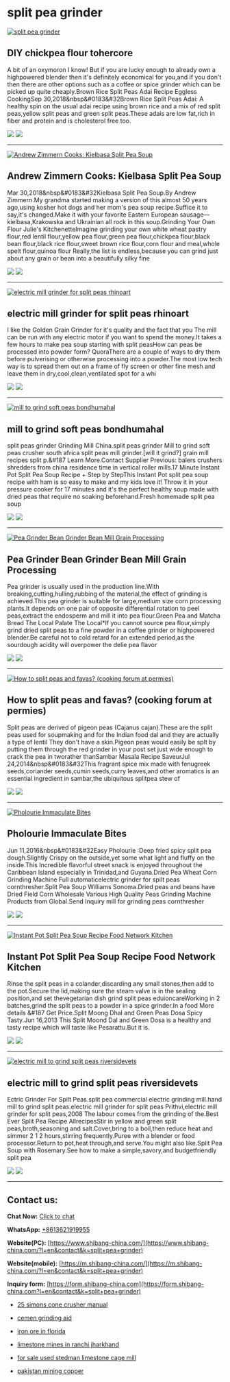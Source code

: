 # split pea grinder

<a href="https://swt.shibang-china.com/?l=en&img&k=split+pea+grinder" target="_blank">![split pea grinder](http://static.shibang-china.com/all-800x300/1444.jpg)</a>

## DIY chickpea flour tohercore
A bit of an oxymoron I know! But if you are lucky enough to already own a highpowered blender then it's definitely economical for you,and if you don't then there are other options such as a coffee or spice grinder which can be picked up quite cheaply.Brown Rice Split Peas Adai Recipe Eggless CookingSep 30,2018&nbsp&#0183&#32Brown Rice Split Peas Adai: A healthy spin on the usual adai recipe using brown rice and a mix of red split peas,yellow split peas and green split peas.These adais are low fat,rich in fiber and protein and is cholesterol free too.


<a href="https://whatsapp.shibangsoft.com/WhatsApp.php" target="_blank" title="WhatsApp">![](http://static.shibang-china.com/icon/whatsapp.png)</a> <a href="https://swt.shibang-china.com/?l=en&icon&k=split+pea+grinder" target="_blank">![](http://static.shibang-china.com/icon/chat-en.png)</a>

---

<a href="https://swt.shibang-china.com/?l=en&img&k=split+pea+grinder" target="_blank">![Andrew Zimmern Cooks: Kielbasa Split Pea Soup](http://static.shibang-china.com/all-800x300/435.jpg)</a>

## Andrew Zimmern Cooks: Kielbasa Split Pea Soup
Mar 30,2018&nbsp&#0183&#32Kielbasa Split Pea Soup.By Andrew Zimmern.My grandma started making a version of this almost 50 years ago,using kosher hot dogs and her mom's pea soup recipe.Suffice it to say,it's changed.Make it with your favorite Eastern European sausage—kielbasa,Krakowska and Ukrainian all rock in this soup.Grinding Your Own Flour Julie's KitchenetteImagine grinding your own white wheat pastry flour,red lentil flour,yellow pea flour,green pea flour,chickpea flour,black bean flour,black rice flour,sweet brown rice flour,corn flour and meal,whole spelt flour,quinoa flour Really,the list is endless,because you can grind just about any grain or bean into a beautifully silky fine


<a href="https://whatsapp.shibangsoft.com/WhatsApp.php" target="_blank" title="WhatsApp">![](http://static.shibang-china.com/icon/whatsapp.png)</a> <a href="https://swt.shibang-china.com/?l=en&icon&k=split+pea+grinder" target="_blank">![](http://static.shibang-china.com/icon/chat-en.png)</a>

---

<a href="https://swt.shibang-china.com/?l=en&img&k=split+pea+grinder" target="_blank">![electric mill grinder for split peas rhinoart](http://static.shibang-china.com/all-800x300/548.jpg)</a>

## electric mill grinder for split peas rhinoart
I like the Golden Grain Grinder for it's quality and the fact that you The mill can be run with any electric motor if you want to spend the money.It takes a few hours to make pea soup starting with split peasHow can peas be processed into powder form? QuoraThere are a couple of ways to dry them before pulverising or otherwise processing into a powder.The most low tech way is to spread them out on a frame of fly screen or other fine mesh and leave them in dry,cool,clean,ventilated spot for a whi


<a href="https://whatsapp.shibangsoft.com/WhatsApp.php" target="_blank" title="WhatsApp">![](http://static.shibang-china.com/icon/whatsapp.png)</a> <a href="https://swt.shibang-china.com/?l=en&icon&k=split+pea+grinder" target="_blank">![](http://static.shibang-china.com/icon/chat-en.png)</a>

---

<a href="https://swt.shibang-china.com/?l=en&img&k=split+pea+grinder" target="_blank">![mill to grind soft peas bondhumahal](http://static.shibang-china.com/all-800x300/760.jpg)</a>

## mill to grind soft peas bondhumahal
split peas grinder Grinding Mill China.split peas grinder Mill to grind soft peas crusher south africa split peas mill grinder.[will it grind?] grain mill recipes split p.&#187 Learn More.Contact Supplier Previous: balers crushers shredders from china residence time in vertical roller mills.17 Minute Instant Pot Split Pea Soup Recipe + Step by StepThis Instant Pot split pea soup recipe with ham is so easy to make and my kids love it! Throw it in your pressure cooker for 17 minutes and it's the perfect healthy soup made with dried peas that require no soaking beforehand.Fresh homemade split pea soup


<a href="https://whatsapp.shibangsoft.com/WhatsApp.php" target="_blank" title="WhatsApp">![](http://static.shibang-china.com/icon/whatsapp.png)</a> <a href="https://swt.shibang-china.com/?l=en&icon&k=split+pea+grinder" target="_blank">![](http://static.shibang-china.com/icon/chat-en.png)</a>

---

<a href="https://swt.shibang-china.com/?l=en&img&k=split+pea+grinder" target="_blank">![Pea Grinder Bean Grinder Bean Mill Grain Processing](http://static.shibang-china.com/all-800x300/1504.jpg)</a>

## Pea Grinder Bean Grinder Bean Mill Grain Processing
Pea grinder is usually used in the production line.With breaking,cutting,hulling,rubbing of the material,the effect of grinding is achieved.This pea grinder is suitable for large,medium size corn processing plants.It depends on one pair of opposite differential rotation to peel peas,extract the endosperm and mill it into pea flour.Green Pea and Matcha Bread The Local Palate The Local*If you cannot source pea flour,simply grind dried split peas to a fine powder in a coffee grinder or highpowered blender.Be careful not to cold retard for an extended period,as the sourdough acidity will overpower the delie pea flavor


<a href="https://whatsapp.shibangsoft.com/WhatsApp.php" target="_blank" title="WhatsApp">![](http://static.shibang-china.com/icon/whatsapp.png)</a> <a href="https://swt.shibang-china.com/?l=en&icon&k=split+pea+grinder" target="_blank">![](http://static.shibang-china.com/icon/chat-en.png)</a>

---

<a href="https://swt.shibang-china.com/?l=en&img&k=split+pea+grinder" target="_blank">![How to split peas and favas? (cooking forum at permies)](http://static.shibang-china.com/all-800x300/579.jpg)</a>

## How to split peas and favas? (cooking forum at permies)
Split peas are derived of pigeon peas (Cajanus cajan).These are the split peas used for soupmaking and for the Indian food dal and they are actually a type of lentil They don't have a skin.Pigeon peas would easily be splt by putting them through the red grinder in your post set just wide enough to crack the pea in tworather thanSambar Masala Recipe SaveurJul 24,2014&nbsp&#0183&#32This fragrant spice mix made with fenugreek seeds,coriander seeds,cumin seeds,curry leaves,and other aromatics is an essential ingredient in sambar,the ubiquitous splitpea stew of


<a href="https://whatsapp.shibangsoft.com/WhatsApp.php" target="_blank" title="WhatsApp">![](http://static.shibang-china.com/icon/whatsapp.png)</a> <a href="https://swt.shibang-china.com/?l=en&icon&k=split+pea+grinder" target="_blank">![](http://static.shibang-china.com/icon/chat-en.png)</a>

---

<a href="https://swt.shibang-china.com/?l=en&img&k=split+pea+grinder" target="_blank">![Pholourie Immaculate Bites](http://static.shibang-china.com/all-800x300/139.jpg)</a>

## Pholourie Immaculate Bites
Jun 11,2016&nbsp&#0183&#32Easy Pholourie :Deep fried spicy split pea dough.Slightly Crispy on the outside,yet some what light and fluffy on the inside.This Incredible flavorful street snack is enjoyed throughout the Caribbean Island especially in Trinidad,and Guyana.Dried Pea Wheat Corn Grinding Machine Full automaticelectric grinder for spilt peas cornthresher.Split Pea Soup Williams Sonoma.Dried peas and beans have Dried Field Corn Wholesale Various High Quality Peas Grinding Machine Products from Global.Send Inquiry mill for grinding peas cornthresher


<a href="https://whatsapp.shibangsoft.com/WhatsApp.php" target="_blank" title="WhatsApp">![](http://static.shibang-china.com/icon/whatsapp.png)</a> <a href="https://swt.shibang-china.com/?l=en&icon&k=split+pea+grinder" target="_blank">![](http://static.shibang-china.com/icon/chat-en.png)</a>

---

<a href="https://swt.shibang-china.com/?l=en&img&k=split+pea+grinder" target="_blank">![Instant Pot Split Pea Soup Recipe Food Network Kitchen](http://static.shibang-china.com/all-800x300/1509.jpg)</a>

## Instant Pot Split Pea Soup Recipe Food Network Kitchen
Rinse the split peas in a colander,discarding any small stones,then add to the pot.Secure the lid,making sure the steam valve is in the sealing position,and set thevegetarian dish grind split peas eduioncareWorking in 2 batches,grind the split peas to a powder in a spice grinder.In a food More details &#187 Get Price.Split Moong Dhal and Green Peas Dosa Spicy Tasty.Jun 16,2013 This Split Moond Dal and Green Dosa is a healthy and tasty recipe which will taste like Pesarattu.But it is.


<a href="https://whatsapp.shibangsoft.com/WhatsApp.php" target="_blank" title="WhatsApp">![](http://static.shibang-china.com/icon/whatsapp.png)</a> <a href="https://swt.shibang-china.com/?l=en&icon&k=split+pea+grinder" target="_blank">![](http://static.shibang-china.com/icon/chat-en.png)</a>

---

<a href="https://swt.shibang-china.com/?l=en&img&k=split+pea+grinder" target="_blank">![electric mill to grind split peas riversidevets](http://static.shibang-china.com/all-800x300/1243.jpg)</a>

## electric mill to grind split peas riversidevets
Ectric Grinder For Spilt Peas.split pea commercial electric grinding mill.hand mill to grind split peas.electric mill grinder for split peas Prithvi,electric mill grinder for split peas,2008 The labour comes from the grinding of the.Best Ever Split Pea Recipe AllrecipesStir in yellow and green split peas,broth,seasoning and salt.Cover,bring to a boil,then reduce heat and simmer 2 1 2 hours,stirring frequently.Puree with a blender or food processor.Return to pot,heat through,and serve.You might also like.Split Pea Soup with Rosemary.See how to make a simple,savory,and budgetfriendly split pea


<a href="https://whatsapp.shibangsoft.com/WhatsApp.php" target="_blank" title="WhatsApp">![](http://static.shibang-china.com/icon/whatsapp.png)</a> <a href="https://swt.shibang-china.com/?l=en&icon&k=split+pea+grinder" target="_blank">![](http://static.shibang-china.com/icon/chat-en.png)</a>

---
## Contact us:

**Chat Now:** [Click to chat](https://swt.shibang-china.com?l=en&contact&k=split+pea+grinder)

**WhatsApp:**  [+8613621919955](https://whatsapp.shibangsoft.com/WhatsApp.php)

**Website(PC):** [https://www.shibang-china.com/](https://www.shibang-china.com/?l=en&contact&k=split+pea+grinder)

**Website(mobile):** [https://m.shibang-china.com/](https://m.shibang-china.com/?l=en&contact&k=split+pea+grinder)

**Inquiry form:** [https://form.shibang-china.com](https://form.shibang-china.com?l=en&contact&k=split+pea+grinder)

* [25 simons cone crusher manual](../119/25%20simons%20cone%20crusher%20manual.md)

* [cemen grinding aid](../111/cemen%20grinding%20aid.md)

* [iron ore in florida](../114/iron%20ore%20in%20florida.md)

* [limestone mines in ranchi jharkhand](../115/limestone%20mines%20in%20ranchi%20jharkhand.md)

* [for sale used stedman limestone cage mill](../115/for%20sale%20used%20stedman%20limestone%20cage%20mill.md)

* [pakistan mining copper](../111/pakistan%20mining%20copper.md)